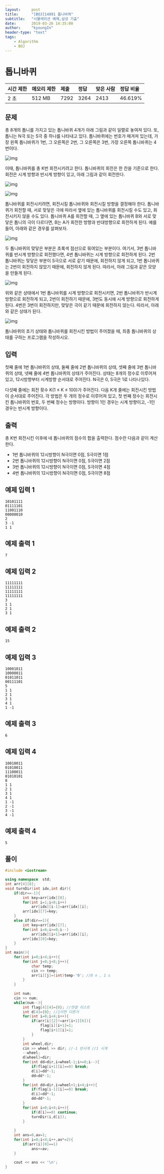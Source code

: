 ```yaml
---
layout:     post
title:      "[BOJ]14891 톱니바퀴"
subtitle:   "시뮬레이션 예제,삼성 기출"
date:       2019-03-26 14:35:00
author:     "kyoungIn"
header-type: "text"
tags:
    - Algorithm
    - BOJ
---
```

# 톱니바퀴

| 시간 제한 | 메모리 제한 | 제출 | 정답 | 맞은 사람 | 정답 비율 |
| :-------- | :---------- | :--- | :--- | :-------- | :-------- |
| 2 초      | 512 MB      | 7292 | 3264 | 2413      | 46.619%   |

## 문제

총 8개의 톱니를 가지고 있는 톱니바퀴 4개가 아래 그림과 같이 일렬로 놓여져 있다. 또, 톱니는 N극 또는 S극 중 하나를 나타내고 있다. 톱니바퀴에는 번호가 매겨져 있는데, 가장 왼쪽 톱니바퀴가 1번, 그 오른쪽은 2번, 그 오른쪽은 3번, 가장 오른쪽 톱니바퀴는 4번이다.

![img](https://onlinejudgeimages.s3-ap-northeast-1.amazonaws.com/problem/14891/1.png)

이때, 톱니바퀴를 총 K번 회전시키려고 한다. 톱니바퀴의 회전은 한 칸을 기준으로 한다. 회전은 시계 방향과 반시계 방향이 있고, 아래 그림과 같이 회전한다.

![img](https://onlinejudgeimages.s3-ap-northeast-1.amazonaws.com/problem/14891/2.png)

![img](https://onlinejudgeimages.s3-ap-northeast-1.amazonaws.com/problem/14891/3.png)

톱니바퀴를 회전시키려면, 회전시킬 톱니바퀴와 회전시킬 방향을 결정해야 한다. 톱니바퀴가 회전할 때, 서로 맞닿은 극에 따라서 옆에 있는 톱니바퀴를 회전시킬 수도 있고, 회전시키지 않을 수도 있다. 톱니바퀴 A를 회전할 때, 그 옆에 있는 톱니바퀴 B와 서로 맞닿은 톱니의 극이 다르다면, B는 A가 회전한 방향과 반대방향으로 회전하게 된다. 예를 들어, 아래와 같은 경우를 살펴보자.

![img](https://onlinejudgeimages.s3-ap-northeast-1.amazonaws.com/problem/14891/4.png)

두 톱니바퀴의 맞닿은 부분은 초록색 점선으로 묶여있는 부분이다. 여기서, 3번 톱니바퀴를 반시계 방향으로 회전했다면, 4번 톱니바퀴는 시계 방향으로 회전하게 된다. 2번 톱니바퀴는 맞닿은 부분이 S극으로 서로 같기 때문에, 회전하지 않게 되고, 1번 톱니바퀴는 2번이 회전하지 않았기 때문에, 회전하지 않게 된다. 따라서, 아래 그림과 같은 모양을 만들게 된다.

![img](https://onlinejudgeimages.s3-ap-northeast-1.amazonaws.com/problem/14891/5.png)

위와 같은 상태에서 1번 톱니바퀴를 시계 방향으로 회전시키면, 2번 톱니바퀴가 반시계 방향으로 회전하게 되고, 2번이 회전하기 때문에, 3번도 동시에 시계 방향으로 회전하게 된다. 4번은 3번이 회전하지만, 맞닿은 극이 같기 때문에 회전하지 않는다. 따라서, 아래와 같은 상태가 된다.

![img](https://onlinejudgeimages.s3-ap-northeast-1.amazonaws.com/problem/14891/6.png)

톱니바퀴의 초기 상태와 톱니바퀴를 회전시킨 방법이 주어졌을 때, 최종 톱니바퀴의 상태를 구하는 프로그램을 작성하시오.

## 입력

첫째 줄에 1번 톱니바퀴의 상태, 둘째 줄에 2번 톱니바퀴의 상태, 셋째 줄에 3번 톱니바퀴의 상태, 넷째 줄에 4번 톱니바퀴의 상태가 주어진다. 상태는 8개의 정수로 이루어져 있고, 12시방향부터 시계방향 순서대로 주어진다. N극은 0, S극은 1로 나타나있다.

다섯째 줄에는 회전 횟수 K(1 ≤ K ≤ 100)가 주어진다. 다음 K개 줄에는 회전시킨 방법이 순서대로 주어진다. 각 방법은 두 개의 정수로 이루어져 있고, 첫 번째 정수는 회전시킨 톱니바퀴의 번호, 두 번째 정수는 방향이다. 방향이 1인 경우는 시계 방향이고, -1인 경우는 반시계 방향이다.

## 출력

총 K번 회전시킨 이후에 네 톱니바퀴의 점수의 합을 출력한다. 점수란 다음과 같이 계산한다.

- 1번 톱니바퀴의 12시방향이 N극이면 0점, S극이면 1점
- 2번 톱니바퀴의 12시방향이 N극이면 0점, S극이면 2점
- 3번 톱니바퀴의 12시방향이 N극이면 0점, S극이면 4점
- 4번 톱니바퀴의 12시방향이 N극이면 0점, S극이면 8점

## 예제 입력 1 

```
10101111
01111101
11001110
00000010
2
3 -1
1 1
```

## 예제 출력 1 

```
7
```

## 예제 입력 2 

```
11111111
11111111
11111111
11111111
3
1 1
2 1
3 1
```

## 예제 출력 2 

```
15
```

## 예제 입력 3 

```
10001011
10000011
01011011
00111101
5
1 1
2 1
3 1
4 1
1 -1
```

## 예제 출력 3 

```
6
```

## 예제 입력 4 

```
10010011
01010011
11100011
01010101
8
1 1
2 1
3 1
4 1
1 -1
2 -1
3 -1
4 -1
```

## 예제 출력 4 

```
5
```

## 풀이 

```cpp
#include <iostream>

using namespace  std;
int arr[4][8];
void turnDir(int idx,int dir){
    if(dir==-1){
        int key=arr[idx][0];
        for(int i=1;i<8;i++)
            arr[idx][i-1]=arr[idx][i];
        arr[idx][7]=key;
    }
    else if(dir==1){
        int key=arr[idx][7];
        for(int i=6;i>=0;i--)
            arr[idx][i+1]=arr[idx][i];
        arr[idx][0]=key;
    }
}
int main(){
    for(int i=0;i<4;i++){
        for(int j=0;j<8;j++){
            char temp;
            cin >> temp;
            arr[i][j]=(int)temp-'0'; //0 n , 1 s
        }
    }
    
    int num;
    cin >> num;
    while(num--){
        int flag[4][4]={0}; //연결 리스트
        int d[4]={0}; //1이면 다른거
        for(int i=0;i<4;i++){
            if(arr[i][2]!=arr[i+1][6]){
                flag[i][i+1]=1;
                flag[i+1][i]=1;
            }
        }
        int wheel,dir;
        cin >> wheel >> dir; //-1 반시계 //1 시계
        --wheel;
        d[wheel]=dir;
        for(int dd=dir,i=wheel-1;i>=0;i--){
            if(flag[i+1][i]==0) break;
            d[i]=dd*-1;
            dd=dd*-1;
        }
        for(int dd=dir,i=wheel+1;i<4;i++){
            if(flag[i-1][i]==0) break;
            d[i]=dd*-1;
            dd=dd*-1;
        }
        for(int i=0;i<4;i++){
            if(d[i]==0) continue;
            turnDir(i,d[i]);
        }
        
    }
    int ans=0,av=1;
    for(int i=0;i<4;i++,av*=2){
        if(arr[i][0]==1)
            ans+=av;
    }
    
    cout << ans << '\n';
}

```


